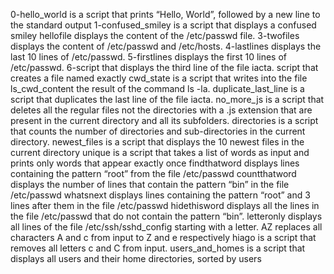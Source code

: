 0-hello_world is a script that prints “Hello, World”, followed by a new line to the standard output
1-confused_smiley is a script that displays a confused smiley
hellofile displays the content of the /etc/passwd file.
3-twofiles displays the content of /etc/passwd and /etc/hosts.
4-lastlines displays the last 10 lines of /etc/passwd.
5-firstlines displays the first 10 lines of /etc/passwd.
6-script that displays the third line of the file iacta.
script that creates a file named exactly
cwd_state is a script that writes into the file ls_cwd_content the result of the command ls -la.
duplicate_last_line is a script that duplicates the last line of the file iacta.
no_more_js is a script that deletes all the regular files not the directories with a .js extension that are present in the current directory and all its subfolders.
directories is a script that counts the number of directories and sub-directories in the current directory.
newest_files is a script that displays the 10 newest files in the current directory
unique is a script that takes a list of words as input and prints only words that appear exactly once
findthatword displays lines containing the pattern “root” from the file /etc/passwd
countthatword displays the number of lines that contain the pattern “bin” in the file /etc/passwd
whatsnext displays lines containing the pattern “root” and 3 lines after them in the file /etc/passwd
hidethisword displays all the lines in the file /etc/passwd that do not contain the pattern “bin”.
letteronly displays all lines of the file /etc/ssh/sshd_config starting with a letter.
AZ replaces all characters A and c from input to Z and e respectively
hiago is a script that removes all letters c and C from input.
users_and_homes is a script that displays all users and their home directories, sorted by users
